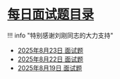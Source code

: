# [每日面试题目录](../../index.md)
!!! info "特别感谢刘刚同志的大力支持"
- [2025年8月23日 面试题](./2025年8月23日.md)
- [2025年8月22日 面试题](./2025年8月22日.md)
- [2025年8月19日 面试题](./2025年8月19日.md)








